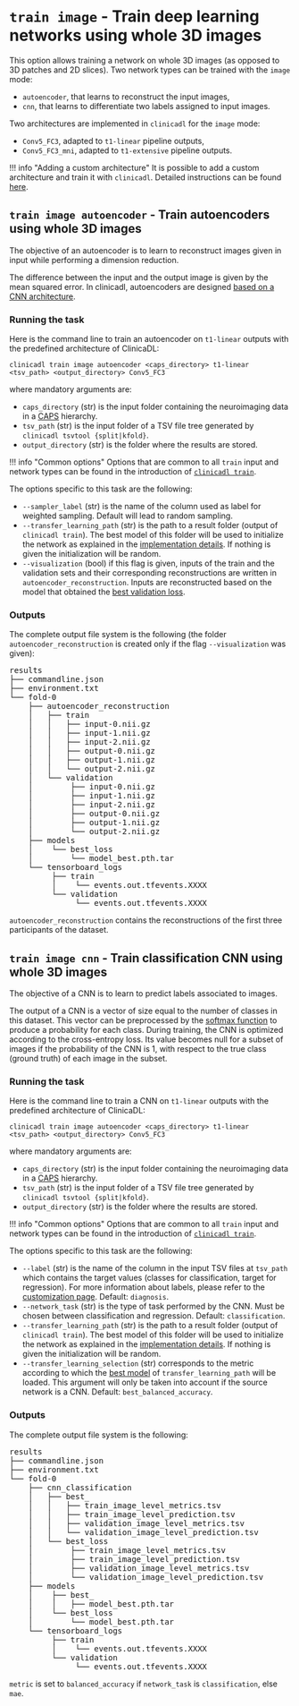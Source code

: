 # `train image` - Train deep learning networks using whole 3D images

This option allows training a network on whole 3D images (as opposed to 3D patches and 2D slices).
Two network types can be trained with the `image` mode:

- `autoencoder`, that learns to reconstruct the input images,
- `cnn`, that learns to differentiate two labels assigned to input images. 

Two architectures are implemented in `clinicadl` for the `image` mode:

- `Conv5_FC3`, adapted to `t1-linear` pipeline outputs,
- `Conv5_FC3_mni`, adapted to `t1-extensive` pipeline outputs.

!!! info "Adding a custom architecture"
    It is possible to add a custom architecture and train it with `clinicadl`.
    Detailed instructions can be found [here](./Custom.md).

## `train image autoencoder` - Train autoencoders using whole 3D images

The objective of an autoencoder is to learn to reconstruct images given in input while performing a dimension reduction. 

The difference between the input and the output image is given by the mean squared error.
In clinicadl, autoencoders are designed [based on a CNN architecture](./Details.md#autoencoders-construction-from-cnn-architectures). 

### Running the task

Here is the command line to train an autoencoder on `t1-linear` outputs with the predefined architecture of ClinicaDL: 
```
clinicadl train image autoencoder <caps_directory> t1-linear <tsv_path> <output_directory> Conv5_FC3
```
where mandatory arguments are:

- `caps_directory` (str) is the input folder containing the neuroimaging data in a [CAPS](https://aramislab.paris.inria.fr/clinica/docs/public/latest/CAPS/Introduction/) hierarchy.
- `tsv_path` (str) is the input folder of a TSV file tree generated by `clinicadl tsvtool {split|kfold}`.
- `output_directory` (str) is the folder where the results are stored.

!!! info "Common options"
    Options that are common to all `train` input and network types can be found in the introduction of 
    [`clinicadl train`](./Introduction.md#running-the-task).

The options specific to this task are the following: 

- `--sampler_label` (str) is the name of the column used as label for weighted sampling.
Default will lead to random sampling.
- `--transfer_learning_path` (str) is the path to a result folder (output of `clinicadl train`). 
The best model of this folder will be used to initialize the network as 
explained in the [implementation details](./Details.md#transfer-learning). 
If nothing is given the initialization will be random.
- `--visualization` (bool) if this flag is given, inputs of the train and
the validation sets and their corresponding reconstructions are written in `autoencoder_reconstruction`.
Inputs are reconstructed based on the model that obtained the [best validation loss](./Details.md#model-selection).

### Outputs

The complete output file system is the following (the folder `autoencoder_reconstruction` is created only if the 
flag `--visualization` was given):

<pre>
results
├── commandline.json
├── environment.txt
└── fold-0
    ├── autoencoder_reconstruction
    │   ├── train
    │   │   ├── input-0.nii.gz
    │   │   ├── input-1.nii.gz
    │   │   ├── input-2.nii.gz
    │   │   ├── output-0.nii.gz
    │   │   ├── output-1.nii.gz
    │   │   └── output-2.nii.gz
    │   └── validation
    │        ├── input-0.nii.gz
    │        ├── input-1.nii.gz
    │        ├── input-2.nii.gz
    │        ├── output-0.nii.gz
    │        ├── output-1.nii.gz
    │        └── output-2.nii.gz
    ├── models
    │    └── best_loss
    │        └── model_best.pth.tar
    └── tensorboard_logs
         ├── train
         │    └── events.out.tfevents.XXXX
         └── validation
              └── events.out.tfevents.XXXX
</pre>

`autoencoder_reconstruction` contains the reconstructions of the first three participants of the dataset.

## `train image cnn` - Train classification CNN using whole 3D images

The objective of a CNN is to learn to predict labels associated to images. 

The output of a CNN is a vector of size equal to the number of classes in this dataset. 
This vector can be preprocessed by the [softmax function](https://pytorch.org/docs/master/generated/torch.nn.Softmax.html) 
to produce a probability for each class. 
During training, the CNN is optimized according to the cross-entropy loss. 
Its value becomes null for a subset of images if the probability of the CNN is 1, 
with respect to the true class (ground truth) of each image in the subset.

### Running the task

Here is the command line to train a CNN on `t1-linear` outputs with the predefined architecture of ClinicaDL: 
```
clinicadl train image autoencoder <caps_directory> t1-linear <tsv_path> <output_directory> Conv5_FC3
```
where mandatory arguments are:

- `caps_directory` (str) is the input folder containing the neuroimaging data in a [CAPS](https://aramislab.paris.inria.fr/clinica/docs/public/latest/CAPS/Introduction/) hierarchy.
- `tsv_path` (str) is the input folder of a TSV file tree generated by `clinicadl tsvtool {split|kfold}`.
- `output_directory` (str) is the folder where the results are stored.

!!! info "Common options"
    Options that are common to all `train` input and network types can be found in the introduction of 
    [`clinicadl train`](./Introduction.md#running-the-task).

The options specific to this task are the following:

- `--label` (str) is the name of the column in the input TSV files at `tsv_path` which contains the target values
(classes for classification, target for regression). For more information about labels, please
refer to the [customization page](./Custom.md#custom-labels). Default: `diagnosis`.
- `--network_task` (str) is the type of task performed by the CNN. Must be chosen between classification and regression.
Default: `classification`.
- `--transfer_learning_path` (str) is the path to a result folder (output of `clinicadl train`). 
The best model of this folder will be used to initialize the network as 
explained in the [implementation details](./Details.md#transfer-learning). 
If nothing is given the initialization will be random.
- `--transfer_learning_selection` (str) corresponds to the metric according to which the 
[best model](./Details.md#model-selection) of `transfer_learning_path` will be loaded. 
This argument will only be taken into account if the source network is a CNN. Default: `best_balanced_accuracy`.

### Outputs

The complete output file system is the following:

<pre>
results
├── commandline.json
├── environment.txt
└── fold-0
    ├── cnn_classification
    │   ├── best_<metric>
    │   │   ├── train_image_level_metrics.tsv
    │   │   ├── train_image_level_prediction.tsv
    │   │   ├── validation_image_level_metrics.tsv
    │   │   └── validation_image_level_prediction.tsv
    │   └── best_loss
    │        ├── train_image_level_metrics.tsv
    │        ├── train_image_level_prediction.tsv
    │        ├── validation_image_level_metrics.tsv
    │        └── validation_image_level_prediction.tsv
    ├── models
    │    ├── best_<metric>
    │    │   ├── model_best.pth.tar
    │    └── best_loss
    │        └── model_best.pth.tar
    └── tensorboard_logs
         ├── train
         │    └── events.out.tfevents.XXXX
         └── validation
              └── events.out.tfevents.XXXX
</pre>

`metric` is set to `balanced_accuracy` if `network_task` is `classification`,
else `mae`.
